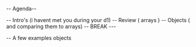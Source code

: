 -- Agenda--

-- Intro's (i havent met you during your d1)
-- Review ( arrays )
-- Objects ( and comparing them to arrays)
-- BREAK ---

-- A few examples objects
